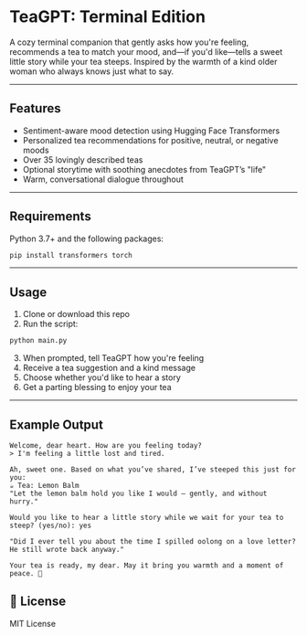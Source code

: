 # TeaGPT: Terminal Edition 

A cozy terminal companion that gently asks how you're feeling, recommends a tea to match your mood, and—if you'd like—tells a sweet little story while your tea steeps. Inspired by the warmth of a kind older woman who always knows just what to say.

---

## Features
- Sentiment-aware mood detection using Hugging Face Transformers
- Personalized tea recommendations for positive, neutral, or negative moods
- Over 35 lovingly described teas
- Optional storytime with soothing anecdotes from TeaGPT’s "life"
- Warm, conversational dialogue throughout

---

## Requirements
Python 3.7+ and the following packages:

```bash
pip install transformers torch
```

---

## Usage

1. Clone or download this repo
2. Run the script:

```bash
python main.py
```

3. When prompted, tell TeaGPT how you're feeling 
4. Receive a tea suggestion and a kind message 
5. Choose whether you'd like to hear a story 
6. Get a parting blessing to enjoy your tea 

---

##  Example Output
```
Welcome, dear heart. How are you feeling today?
> I'm feeling a little lost and tired.

Ah, sweet one. Based on what you’ve shared, I’ve steeped this just for you:
☕ Tea: Lemon Balm
"Let the lemon balm hold you like I would — gently, and without hurry."

Would you like to hear a little story while we wait for your tea to steep? (yes/no): yes

"Did I ever tell you about the time I spilled oolong on a love letter? He still wrote back anyway."

Your tea is ready, my dear. May it bring you warmth and a moment of peace. 🍃
```

## 📝 License
MIT License

